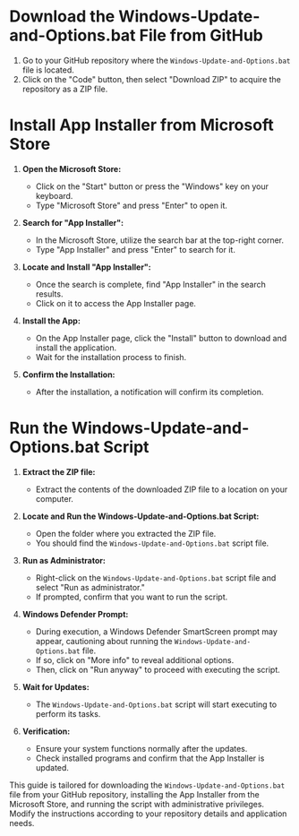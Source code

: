 # Download the Windows-Update-and-Options.bat File from GitHub

1. Go to your GitHub repository where the `Windows-Update-and-Options.bat` file is located.
2. Click on the "Code" button, then select "Download ZIP" to acquire the repository as a ZIP file.

# Install App Installer from Microsoft Store

1. **Open the Microsoft Store:**
   - Click on the "Start" button or press the "Windows" key on your keyboard.
   - Type "Microsoft Store" and press "Enter" to open it.

2. **Search for "App Installer":**
   - In the Microsoft Store, utilize the search bar at the top-right corner.
   - Type "App Installer" and press "Enter" to search for it.

3. **Locate and Install "App Installer":**
   - Once the search is complete, find "App Installer" in the search results.
   - Click on it to access the App Installer page.

4. **Install the App:**
   - On the App Installer page, click the "Install" button to download and install the application.
   - Wait for the installation process to finish.

5. **Confirm the Installation:**
   - After the installation, a notification will confirm its completion.

# Run the Windows-Update-and-Options.bat Script

1. **Extract the ZIP file:**
   - Extract the contents of the downloaded ZIP file to a location on your computer.

2. **Locate and Run the Windows-Update-and-Options.bat Script:**
   - Open the folder where you extracted the ZIP file.
   - You should find the `Windows-Update-and-Options.bat` script file.

3. **Run as Administrator:**
   - Right-click on the `Windows-Update-and-Options.bat` script file and select "Run as administrator."
   - If prompted, confirm that you want to run the script.

4. **Windows Defender Prompt:**
   - During execution, a Windows Defender SmartScreen prompt may appear, cautioning about running the `Windows-Update-and-Options.bat` file.
   - If so, click on "More info" to reveal additional options.
   - Then, click on "Run anyway" to proceed with executing the script.

5. **Wait for Updates:**
   - The `Windows-Update-and-Options.bat` script will start executing to perform its tasks.

6. **Verification:**
   - Ensure your system functions normally after the updates.
   - Check installed programs and confirm that the App Installer is updated.

This guide is tailored for downloading the `Windows-Update-and-Options.bat` file from your GitHub repository, installing the App Installer from the Microsoft Store, and running the script with administrative privileges. Modify the instructions according to your repository details and application needs.
